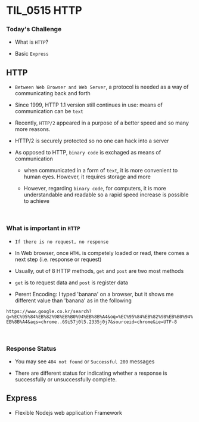 # TIL_0515 HTTP

### Today's **Challenge**

- What is `HTTP`?

- Basic `Express`

## HTTP

- `Between Web Browser and Web Server`, a protocol is needed as a way of communicating back and forth

- Since 1999, HTTP 1.1 version still continues in use: means of communication can be `text`

- Recently, `HTTP/2` appeared in a purpose of a better speed and so many more reasons. 

- HTTP/2 is securely protected so no one can hack into a server

- As opposed to HTTP, `binary code` is exchaged as means of communication

    - when communicated in a form of `text`, it is more convenient to human eyes. However, it requires storage and more

    - However, regarding `binary code`, for computers, it is more understandable and readable so a rapid speed increase is possible to achieve

<br>

### What is important in `HTTP`

- `If there is no request, no response`

- In Web browser, once `HTML` is competely loaded or read, there comes a next step (i.e. response or request)

- Usually, out of 8 HTTP methods, `get` and `post` are two most methods

- `get` is to request data and `post` is register data

- Perent Encoding: I typed 'banana' on a browser, but it shows me different value than 'banana' as in the following

`https://www.google.co.kr/search?q=%EC%95%84%EB%82%98%EB%B0%94%EB%8B%A4&oq=%EC%95%84%EB%82%98%EB%B0%94%EB%8B%A4&aqs=chrome..69i57j0l5.2335j0j7&sourceid=chrome&ie=UTF-8`

<br>

### Response Status

- You may see `404 not found` or `Successful 200` messages 

- There are different status for indicating whether a response is successfully or unsuccessfully complete.


## Express

- Flexible Nodejs web application Framework 


